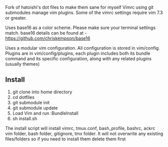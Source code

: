 Fork of hatoishi's dot files to make them sane for myself
Vimrc using git submodules manage vim
plugins.  Some of the vimrc settings require vim 7.3 or greater.

Uses base16 as a color scheme. Please make sure your terminal settings match.
base16 details can be found at - https://github.com/chriskempson/base16

Uses a modular vim configuration. All configuration is stored in vim/config.
Plugins are in vim/config/plugins, each plugin includes both its bundle 
command and its specific configuration, along with any related plugins
(usually themes)

## Install

1) git clone into home directory
2) cd dotfiles
3) git submodule init
4) git submodule update
5) Load Vim and run :BundleInstall
6) sh install.sh

The install script will install vimrc, tmux.conf, bash_profile, bashrc, ackrc
vim folder, bash folder, gitignore, tmx folder. It will not overwrite any
existing files/folders so if you need to install them delete them first
